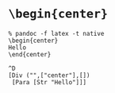 # `\begin{center}`

```
% pandoc -f latex -t native
\begin{center}
Hello
\end{center}

^D
[Div ("",["center"],[])
 [Para [Str "Hello"]]]
```

